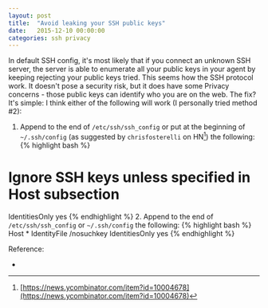 ```yaml
---
layout: post
title:  "Avoid leaking your SSH public keys"
date:   2015-12-10 00:00:00
categories: ssh privacy
---
```


In default SSH config, it's most likely that if you connect an unknown SSH server, the server is able to enumerate all your public keys in your agent by keeping rejecting your public keys tried. This seems how the SSH protocol work. It doesn't pose a security risk, but it does have some Privacy concerns - those public keys can identify who you are on the web. The fix? It's simple: I think either of the following will work (I personally tried method #2):

1. Append to the end of `/etc/ssh/ssh_config` or put at the beginning of `~/.ssh/config` (as suggested by `chrisfosterelli` on HN[^1]) the following:
{% highlight bash %}
# Ignore SSH keys unless specified in Host subsection
IdentitiesOnly yes
{% endhighlight %}
2. Append to the end of `/etc/ssh/ssh_config` or `~/.ssh/config` the following:
{% highlight bash %}
Host *
  IdentityFile /nosuchkey
  IdentitiesOnly yes
{% endhighlight %}

Reference:

- [^1]: [https://news.ycombinator.com/item?id=10004678](https://news.ycombinator.com/item?id=10004678)